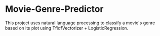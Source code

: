 # Movie-Genre-Predictor
This project uses natural language processing to classify a movie's genre based on its plot using TfidfVectorizer + LogisticRegression.

